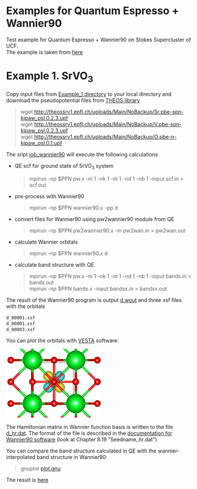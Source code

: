 # Examples for Quantum Espresso + Wannier90

Test example for Quantum Espresso + Wannier90 on Stokes Supercluster of UCF.  
The example is taken from [here](https://issp-center-dev.github.io/DCore/master/tutorial/srvo3/qe/qe.html)


# Example 1. SrVO<sub>3</sub>

Copy input files from [Example_1 directory](https://github.com/Dmitry-Skachkov/Wannier90_examples/tree/main/Example_1) to your local directory and download the pseudopotential files from [THEOS library](http://theossrv1.epfl.ch/Main/Pseudopotentials)

> wget http://theossrv1.epfl.ch/uploads/Main/NoBackup/Sr.pbe-spn-kjpaw_psl.0.2.3.upf   
> wget http://theossrv1.epfl.ch/uploads/Main/NoBackup/V.pbe-spn-kjpaw_psl.0.2.3.upf   
> wget http://theossrv1.epfl.ch/uploads/Main/NoBackup/O.pbe-n-kjpaw_psl.0.1.upf   


The sript [job_wannier90](https://github.com/Dmitry-Skachkov/Wannier90_examples/blob/main/Example_1/job_wannier90)  will execute the following calculations  

- QE scf for ground state of SrVO<sub>3</sub> system
     > mpirun -np $PPN pw.x -ni 1 -nk 1 -nt 1 -nd 1 -nb 1 -input scf.in > scf.out   
- pre-process with Wannier90   
     > mpirun   -np $PPN  wannier90.x -pp d    
- convert files for Wannier90 using pw2wannier90 module from QE   
     > mpirun   -np $PPN  pw2wannier90.x -in pw2wan.in > pw2wan.out
- calculate Wannier orbitals
     > mpirun   -np $PPN  wannier90.x d   
- calculate band structure with QE  
     > mpirun -np $PPN pw.x -ni 1 -nk 1 -nt 1 -nd 1 -nb 1 -input bands.in > bands.out    
     > mpirun -np $PPN bands.x  -input bandsx.in > bandsx.out   

The result of the Wannier90 program is output [d.wout](https://github.com/Dmitry-Skachkov/Wannier90_examples/blob/main/Example_1/results/d.wout) and three xsf files with the orbitals  
```  
d_00001.xsf   
d_00001.xsf   
d_00003.xsf   
```   
You can plot the orbitals with [VESTA](https://jp-minerals.org/vesta/en/) software:

![GitHub Logo](https://github.com/Dmitry-Skachkov/Wannier90_examples/blob/main/Example_1/results/d_00003_1.png)
   
The Hamiltonian matrix in Wannier function basis is written to the file [d_hr.dat](https://github.com/Dmitry-Skachkov/Wannier90_examples/blob/main/Example_1/results/d_hr.dat). The format of the file is described in the [documentation for Wannier90 software](https://github.com/wannier-developers/wannier90/raw/v3.1.0/doc/compiled_docs/user_guide.pdf) (look at Chapter 8.19 "Seedname_hr.dat")

You can compare the band structure calculated in QE with the wannier-interpolated band structure in Wannier90:
 > gnuplot [plot.gnu](https://github.com/Dmitry-Skachkov/Wannier90_examples/blob/main/Example_1/results/plot.gnu)   

The result is [here](https://github.com/Dmitry-Skachkov/Wannier90_examples/blob/main/Example_1/results/Band_QE_vs_Wannier.pdf)
